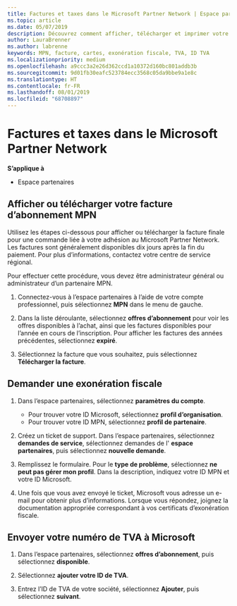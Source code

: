 ```yaml
---
title: Factures et taxes dans le Microsoft Partner Network | Espace partenaires
ms.topic: article
ms.date: 05/07/2019
description: Découvrez comment afficher, télécharger et imprimer votre abonnement MPN iVoice, ainsi qu’un fichier d’exemption de taxe et envoyer votre numéro d’identification de T.V.A. à Microsoft.
author: LauraBrenner
ms.author: labrenne
keywords: MPN, facture, cartes, exonération fiscale, TVA, ID TVA
ms.localizationpriority: medium
ms.openlocfilehash: a9ccc3a2e26d362ccd1a10372d160bc801addb3b
ms.sourcegitcommit: 9d01fb30eafc523784ecc3568c05da9bbe9a1e8c
ms.translationtype: HT
ms.contentlocale: fr-FR
ms.lasthandoff: 08/01/2019
ms.locfileid: "68708897"
---
```

# <a name="invoices-and-taxes-in-the-microsoft-partner-network"></a>Factures et taxes dans le Microsoft Partner Network

**S’applique à**

-  Espace partenaires

## <a name="view-or-download-your-mpn-membership-invoice"></a>Afficher ou télécharger votre facture d’abonnement MPN

Utilisez les étapes ci-dessous pour afficher ou télécharger la facture finale pour une commande liée à votre adhésion au Microsoft Partner Network. Les factures sont généralement disponibles dix jours après la fin du paiement. Pour plus d’informations, contactez votre centre de service régional.  

Pour effectuer cette procédure, vous devez être administrateur général ou administrateur d’un partenaire MPN. 

1.  Connectez-vous à l’espace partenaires à l’aide de votre compte professionnel, puis sélectionnez **MPN** dans le menu de gauche.

4.  Dans la liste déroulante, sélectionnez **offres d’abonnement** pour voir les offres disponibles à l’achat, ainsi que les factures disponibles pour l’année en cours de l’inscription. Pour afficher les factures des années précédentes, sélectionnez **expiré**.

6.  Sélectionnez la facture que vous souhaitez, puis sélectionnez **Télécharger la facture**. 

## <a name="file-a-tax-exemption"></a>Demander une exonération fiscale

1.  Dans l’espace partenaires, sélectionnez **paramètres du compte**.
    -   Pour trouver votre ID Microsoft, sélectionnez **profil d’organisation**.
    -   Pour trouver votre ID MPN, sélectionnez **profil de partenaire**.

2.  Créez un ticket de support. Dans l’espace partenaires, sélectionnez **demandes de service**, sélectionnez demandes de l' **espace partenaires**, puis sélectionnez **nouvelle demande**.

3.  Remplissez le formulaire. Pour le **type de problème**, sélectionnez **ne peut pas gérer mon profil**. Dans la description, indiquez votre ID&nbsp;MPN et votre ID&nbsp;Microsoft.

4.  Une fois que vous avez envoyé le ticket, Microsoft vous adresse un e-mail pour obtenir plus d’informations. Lorsque vous répondez, joignez la documentation appropriée correspondant à vos certificats d’exonération fiscale.

## <a name="send-microsoft-your-vat-id-number"></a>Envoyer votre numéro de&nbsp;TVA à Microsoft
1.  Dans l’espace partenaires, sélectionnez **offres d’abonnement**, puis sélectionnez **disponible**. 

2.  Sélectionnez **ajouter votre ID de TVA**. 

3.  Entrez l’ID de TVA de votre société, sélectionnez **Ajouter**, puis sélectionnez **suivant**. 

